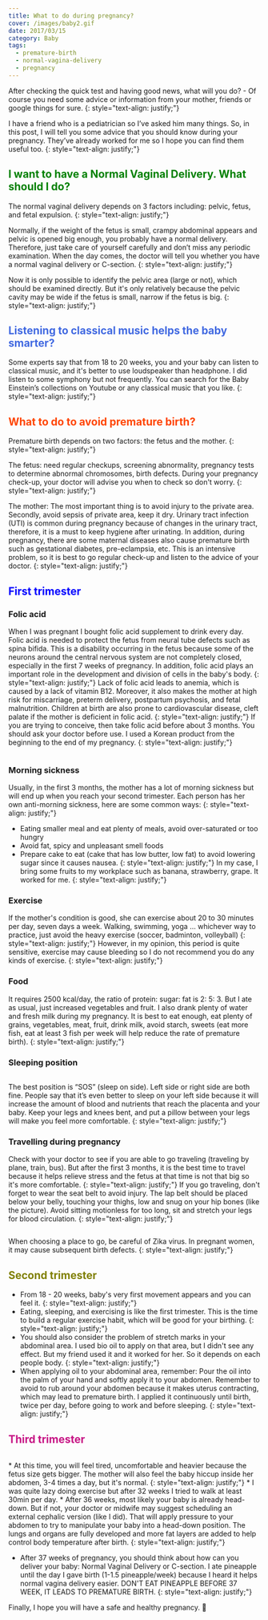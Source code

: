 ```yaml
---
title: What to do during pregnancy?
cover: /images/baby2.gif
date: 2017/03/15
category: Baby
tags:
  - premature-birth
  - normal-vagina-delivery
  - pregnancy
---
```


After checking the quick test and having good news, what will you do? - Of course you need some advice or information from your mother, friends or google things for sure.
{: style="text-align: justify;"}

I have a friend who is a pediatrician so I’ve asked him many things. So, in this post, I will tell you some advice that you should know during your pregnancy. They’ve already worked for me so I hope you can find them useful too. 
{: style="text-align: justify;"}

## <span style="color:Green"> I want to have a Normal Vaginal Delivery. What should I do? </span>
The normal vaginal delivery depends on 3 factors including: pelvic, fetus, and fetal expulsion.
{: style="text-align: justify;"}

Normally, if the weight of the fetus is small, crampy abdominal appears and pelvic is opened big enough, you probably have a normal delivery. Therefore, just take care of yourself carefully and don’t miss any periodic examination. When the day comes, the doctor will tell you whether you have a normal vaginal delivery or C-section.
{: style="text-align: justify;"}

Now it is only possible to identify the pelvic area (large or not), which should be examined directly. But it's only relatively because the pelvic cavity may be wide if the fetus is small, narrow if the fetus is big.
{: style="text-align: justify;"}

## <span style="color:royalblue"> Listening to classical music helps the baby smarter? </span>
Some experts say that from 18 to 20 weeks, you and your baby can listen to classical music, and it's better to use loudspeaker than headphone. I did listen to some symphony but not frequently. You can search for the Baby Einstein’s collections on Youtube or any classical music that you like.
{: style="text-align: justify;"}

## <span style="color:orangered"> What to do to avoid premature birth? </span>
Premature birth depends on two factors: the fetus and the mother.
{: style="text-align: justify;"}

The fetus: need regular checkups, screening abnormality, pregnancy tests to determine abnormal chromosomes, birth defects. During your pregnancy check-up, your doctor will advise you when to check so don't worry.
{: style="text-align: justify;"}

The mother: The most important thing is to avoid injury to the private area. Secondly, avoid sepsis of private area, keep it dry. Urinary tract infection (UTI) is common during pregnancy because of changes in the urinary tract, therefore, it is a must to keep hygiene after urinating. In addition, during pregnancy, there are some maternal diseases also cause premature birth such as gestational diabetes, pre-eclampsia, etc. This is an intensive problem, so it is best to go regular check-up and listen to the advice of your doctor.
{: style="text-align: justify;"}

## <span style="color:blue"> First trimester </span>

###  Folic acid
When I was pregnant I bought folic acid supplement to drink every day. Folic acid is needed to protect the fetus from neural tube defects such as spina bifida. This is a disability occurring in the fetus because some of the neurons around the central nervous system are not completely closed, especially in the first 7 weeks of pregnancy. In addition, folic acid plays an important role in the development and division of cells in the baby's body.
{: style="text-align: justify;"}
Lack of folic acid leads to anemia, which is caused by a lack of vitamin B12. Moreover, it also makes the mother at high risk for miscarriage, preterm delivery, postpartum psychosis, and fetal malnutrition. Children at birth are also prone to cardiovascular disease, cleft palate if the mother is deficient in folic acid.
{: style="text-align: justify;"}
If you are trying to conceive, then take folic acid before about 3 months. You should ask your doctor before use. I used a Korean product from the beginning to the end of my pregnancy.
{: style="text-align: justify;"}

<figure style="width: 450px" class="align-center">
  <img src="{{ site.url }}{{ site.baseurl }}/images/baby4.png" alt="">
  <figcaption></figcaption>
</figure>

### Morning sickness 
Usually, in the first 3 months, the mother has a lot of morning sickness but will end up when you reach your second trimester. Each person has her own anti-morning sickness, here are some common ways:
{: style="text-align: justify;"}

  * Eating smaller meal and eat plenty of meals, avoid over-saturated or too hungry
  * Avoid fat, spicy and unpleasant smell foods
  * Prepare cake to eat (cake that has low butter, low fat) to avoid lowering sugar since it causes nausea.
{: style="text-align: justify;"}
In my case, I bring some fruits to my workplace such as banana, strawberry, grape. It worked for me.
{: style="text-align: justify;"}

### Exercise
If the mother's condition is good, she can exercise about 20 to 30 minutes per day, seven days a week. Walking, swimming, yoga ... whichever way to practice, just avoid the heavy exercise (soccer, badminton, volleyball)
{: style="text-align: justify;"}
However, in my opinion, this period is quite sensitive, exercise may cause bleeding so I do not recommend you do any kinds of exercise.
{: style="text-align: justify;"}

### Food
It requires 2500 kcal/day, the ratio of protein: sugar: fat is 2: 5: 3. But I ate as usual, just increased vegetables and fruit. I also drank plenty of water and fresh milk during my pregnancy. It is best to eat enough, eat plenty of grains, vegetables, meat, fruit, drink milk, avoid starch, sweets (eat more fish, eat at least 3 fish per week will help reduce the rate of premature birth). 
{: style="text-align: justify;"}

### Sleeping position
<figure style="width: 450px" class="align-center">
  <img src="{{ site.url }}{{ site.baseurl }}/images/baby3.png" alt="">
  <figcaption></figcaption>
</figure>
The best position is “SOS” (sleep on side). Left side or right side are both fine. People say that it’s even better to sleep on your left side because it will increase the amount of blood and nutrients that reach the placenta and your baby. Keep your legs and knees bent, and put a pillow between your legs will make you feel more comfortable.
{: style="text-align: justify;"}

### Travelling during pregnancy
Check with your doctor to see if you are able to go traveling (traveling by plane, train, bus). But after the first 3 months, it is the best time to travel because it helps relieve stress and the fetus at that time is not that big so it's more comfortable.
{: style="text-align: justify;"}
If you go traveling, don't forget to wear the seat belt to avoid injury. The lap belt should be placed below your belly, touching your thighs, low and snug on your hip bones (like the picture). Avoid sitting motionless for too long, sit and stretch your legs for blood circulation.
{: style="text-align: justify;"}
<figure style="width: 450px" class="align-center">
  <img src="{{ site.url }}{{ site.baseurl }}/images/baby1.png" alt="">
  <figcaption></figcaption>
</figure>

When choosing a place to go, be careful of Zika virus. In pregnant women, it may cause subsequent birth defects.
{: style="text-align: justify;"}

## <span style="color:olive"> Second trimester </span>
 
  * From 18 - 20 weeks, baby's very first movement appears and you can feel it.
 {: style="text-align: justify;"}
  * Eating, sleeping, and exercising is like the first trimester. This is the time to build a regular exercise habit, which will be good for your birthing.
 {: style="text-align: justify;"}
  * You should also consider the problem of stretch marks in your abdominal area. I used bio oil to apply on that area, but I didn't see any effect. But my friend used it and it worked for her. So it depends on each people body. 
{: style="text-align: justify;"}
  * When applying oil to your abdominal area, remember: Pour the oil into the palm of your hand and softly apply it to your abdomen. Remember to avoid to rub around your abdomen because it makes uterus contracting, which may lead to premature birth. I applied it continuously until birth, twice per day, before going to work and before sleeping.
{: style="text-align: justify;"}

## <span style="color:mediumvioletred"> Third trimester </span>
 <figure style="width: 450px" class="align-center">
  <img src="{{ site.url }}{{ site.baseurl }}/images/baby2.gif" alt="">
  <figcaption></figcaption>
</figure>
  * At this time, you will feel tired, uncomfortable and heavier because the fetus size gets bigger. The mother will also feel the baby hiccup inside her abdomen, 3-4 times a day, but it's normal.
 {: style="text-align: justify;"}
  * I was quite lazy doing exercise but after 32 weeks I tried to walk at least 30min per day.
  * After 36 weeks, most likely your baby is already head-down. But if not, your doctor or midwife may suggest scheduling an external cephalic version (like I did). That will apply pressure to your abdomen to try to manipulate your baby into a head-down position. The lungs and organs are fully developed and more fat layers are added to help control body temperature after birth. 
{: style="text-align: justify;"}

  * After 37 weeks of pregnancy, you should think about how can you deliver your baby: Normal Vaginal Delivery or C-section. I ate pineapple until the day I gave birth (1-1.5 pineapple/week) because I heard it helps normal vagina delivery easier. DON'T EAT PINEAPPLE BEFORE 37 WEEK, IT LEADS TO PREMATURE BIRTH.
{: style="text-align: justify;"}


Finally, I hope you will have a safe and healthy pregnancy. :blue_heart: